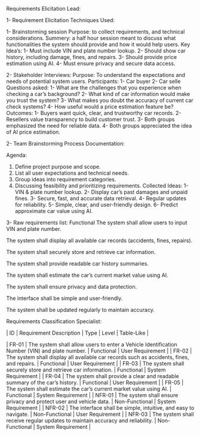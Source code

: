 Requirements Elicitation Lead:

1- Requirement Elicitation Techniques Used:

1- Brainstorming session
Purpose: to collect requirements, and technical considerations.
Summery: a half hour session meant to discuss what functionalities the system should provide and how it would help users.
Key Idea’s:
1-	Must include VIN and plate number lookup.
2-	Should show car history, including damage, fines, and repairs.
3-	Should provide price estimation using AI.
4-	Must ensure privacy and secure data access.

2- Stakeholder Interviews:
Purpose: To understand the expectations and needs of potential system users.
Participants: 
1-	Car buyer 
2-  Car selle
Questions asked:
1-	What are the challenges that you experience when checking a car’s background?
2-	What kind of car information would make you trust the system?
3-	What makes you doubt the accuracy of current car check systems?
4-	How useful would a price estimation feature be?
Outcomes:
1-	Buyers want quick, clear, and trustworthy car records.
2-	Resellers value transparency to build customer trust.
3-	Both groups emphasized the need for reliable data.
4-	Both groups appreciated the idea of AI price estimation.

2- Team Brainstorming Process Documentation:

Agenda:
1.	Define project purpose and scope.
2.	List all user expectations and technical needs.
3.	Group ideas into requirement categories.
4.	Discussing feasibility and prioritizing requirements.
Collected Ideas:
1-	VIN & plate number lookup.
2-	Display car’s past damages and unpaid fines.
3-	Secure, fast, and accurate data retrieval.
4-	Regular updates for reliability.
5-	Simple, clear, and user-friendly design.
6-	Predict approximate car value using AI.

3- Raw requirements list:
Functional	 The system shall allow users to input VIN and plate number.

 The system shall display all available car records (accidents, fines, repairs).

 The system shall securely store and retrieve car information.	

 The system shall provide readable car history summaries.	

 The system shall estimate the car’s current market value using AI.	

 The system shall ensure privacy and data protection.	

 The interface shall be simple and user-friendly.	

 The system shall be updated regularly to maintain accuracy.	


 Requirements Classification Specialist:


| ID | Requirement Description | Type | Level | Table-Like |

| FR-01 | The system shall allow users to enter a Vehicle Identification Number (VIN) and plate number. | Functional | User Requirement |
| FR-02 | The system shall display all available car records such as accidents, fines, and repairs. | Functional | User Requirement |
| FR-03 | The system shall securely store and retrieve car information. | Functional | System Requirement |
| FR-04 | The system shall provide a clear and readable summary of the car’s history. | Functional | User Requirement |
| FR-05 | The system shall estimate the car’s current market value using AI. | Functional | System Requirement |
| NFR-01 | The system shall ensure privacy and protect user and vehicle data. | Non-Functional | System Requirement |
| NFR-02 | The interface shall be simple, intuitive, and easy to navigate. | Non-Functional | User Requirement |
| NFR-03 | The system shall receive regular updates to maintain accuracy and reliability. | Non-Functional | System Requirement |



